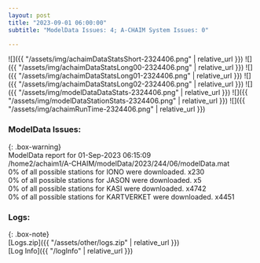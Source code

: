 ```yaml
---
layout: post
title: "2023-09-01 06:00:00"
subtitle: "ModelData Issues: 4; A-CHAIM System Issues: 0"

---
```


![]({{ "/assets/img/achaimDataStatsShort-2324406.png" | relative_url }})
![]({{ "/assets/img/achaimDataStatsLong00-2324406.png" | relative_url }})
![]({{ "/assets/img/achaimDataStatsLong01-2324406.png" | relative_url }})
![]({{ "/assets/img/achaimDataStatsLong02-2324406.png" | relative_url }})
![]({{ "/assets/img/modelDataDataStats-2324406.png" | relative_url }})
![]({{ "/assets/img/modelDataStationStats-2324406.png" | relative_url }})
![]({{ "/assets/img/achaimRunTime-2324406.png" | relative_url }})


### ModelData Issues:  
  
{: .box-warning}  
 ModelData report for 01-Sep-2023 06:15:09   
 /home2/achaim1/A-CHAIM/modelData/2023/244/06/modelData.mat   
 0% of all possible stations for IONO were downloaded. x230   
 0% of all possible stations for JASON were downloaded. x5   
 0% of all possible stations for KASI were downloaded. x4742   
 0% of all possible stations for KARTVERKET were downloaded. x4451   
  


### Logs:  
  
{: .box-note}  
[Logs.zip]({{ "/assets/other/logs.zip" | relative_url }})  
[Log Info]({{ "/logInfo" | relative_url }})  
